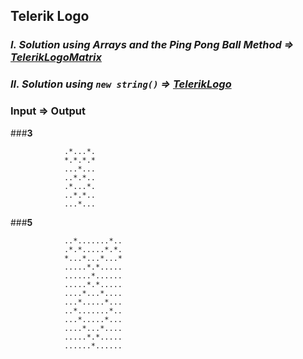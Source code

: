## Telerik Logo

### *I. Solution using Arrays and the Ping Pong Ball Method => [TelerikLogoMatrix](https://github.com/petyakostova/Telerik-Academy/blob/master/C%23/C%23%201%20Contests/4/Telerik-Logo/04.%20Telerik-Logo/TelerikLogoMatrix.cs)* 
### *II. Solution using `new string()` => [TelerikLogo](https://github.com/petyakostova/Telerik-Academy/blob/master/C%23/C%23%201%20Contests/4/Telerik-Logo/4.%20Telerik-Logo/TelerikLogo.cs)*

### Input	=>	Output

###**3**

				.*...*.
				*.*.*.*
				...*...
				..*.*..
				.*...*.
				..*.*..
				...*...

		
###**5**

				..*.......*..
				.*.*.....*.*.
				*...*...*...*
				.....*.*.....
				......*......
				.....*.*.....
				....*...*....
				...*.....*...
				..*.......*..
				...*.....*...
				....*...*....
				.....*.*.....
				......*......
